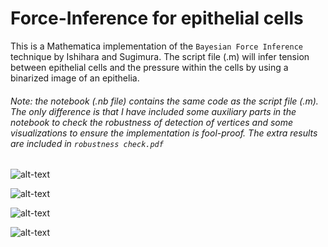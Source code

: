 # Force-Inference for epithelial cells

This is a Mathematica implementation of the `Bayesian Force Inference` technique by Ishihara and Sugimura. The script file (.m) will infer tension between epithelial cells and the pressure within the cells by using a binarized image of an epithelia. 

###### Note: the notebook (.nb file) contains the same code as the script file (.m). The only difference is that I have included some auxiliary parts in the notebook to check the robustness of detection of vertices and some visualizations to ensure the implementation is fool-proof. The extra results are included in `robustness check.pdf`


![alt-text](https://github.com/alihashmiii/Force-Inference/blob/master/for%20ReadMe/im1.png)


![alt-text](https://github.com/alihashmiii/Force-Inference/blob/master/for%20ReadMe/im2.png)


![alt-text](https://github.com/alihashmiii/Force-Inference/blob/master/for%20ReadMe/im3.png)


![alt-text](https://github.com/alihashmiii/Force-Inference/blob/master/for%20ReadMe/im4.png)
